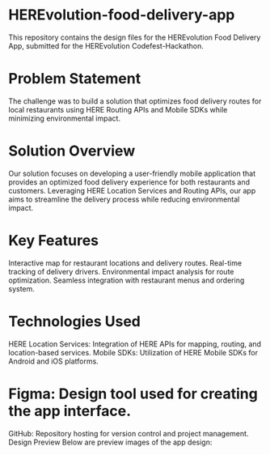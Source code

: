 # HEREvolution-food-delivery-app
This repository contains the design files for the HEREvolution Food Delivery App, submitted for the HEREvolution Codefest-Hackathon.

# Problem Statement
The challenge was to build a solution that optimizes food delivery routes for local restaurants using HERE Routing APIs and Mobile SDKs while minimizing environmental impact.

# Solution Overview
Our solution focuses on developing a user-friendly mobile application that provides an optimized food delivery experience for both restaurants and customers. Leveraging HERE Location Services and Routing APIs, our app aims to streamline the delivery process while reducing environmental impact.

# Key Features
Interactive map for restaurant locations and delivery routes.
Real-time tracking of delivery drivers.
Environmental impact analysis for route optimization.
Seamless integration with restaurant menus and ordering system.

# Technologies Used
HERE Location Services: Integration of HERE APIs for mapping, routing, and location-based services.
Mobile SDKs: Utilization of HERE Mobile SDKs for Android and iOS platforms.

# Figma: Design tool used for creating the app interface.
GitHub: Repository hosting for version control and project management.
Design Preview
Below are preview images of the app design:

